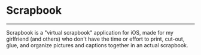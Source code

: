 # Scrapbook

-------

Scrapbook is a "virtual scrapbook" application for iOS, made for my girlfriend (and others)
who don't have the time or effort to print, cut-out, glue, and organize pictures and captions together 
in an actual scrapbook. 
